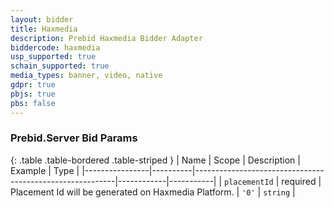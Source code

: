 ```yaml
---
layout: bidder
title: Haxmedia
description: Prebid Haxmedia Bidder Adapter
biddercode: haxmedia
usp_supported: true
schain_supported: true
media_types: banner, video, native
gdpr: true
pbjs: true
pbs: false
---
```


### Prebid.Server Bid Params

{: .table .table-bordered .table-striped }
| Name           | Scope    | Description                                              | Example    | Type      |
|----------------|----------|----------------------------------------------------------|------------|-----------|
| `placementId` | required | Placement Id will be generated on Haxmedia Platform. | `'0'`        | `string` |